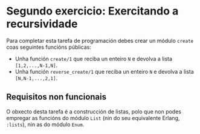 # Segundo exercicio: Exercitando a recursividade

Para completar esta tarefa de programación debes crear un módulo
`create` coas seguintes funcións públicas:

+ Unha función `create/1` que reciba un enteiro `N` e devolva a lista
`[1,2,...,N-1,N]`.
+ Unha función `reverse_create/1` que reciba un enteiro `N` e devolva
a lista `[N,N-1,...,2,1]`.

## Requisitos non funcionais

O obxecto desta tarefa é a construcción de listas, polo que non podes
empregar as funcións do módulo `List` (nin do seu equivalente Erlang,
`:lists`), nin as do módulo `Enum`.